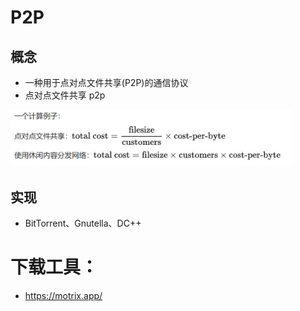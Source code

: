 # P2P
## 概念
 - 一种用于点对点文件共享(P2P)的通信协议
 - 点对点文件共享 p2p  
<img src="./img/p2p.jpg" width="450"/>  

## 实现
- BitTorrent、Gnutella、DC++
# 下载工具：
- https://motrix.app/